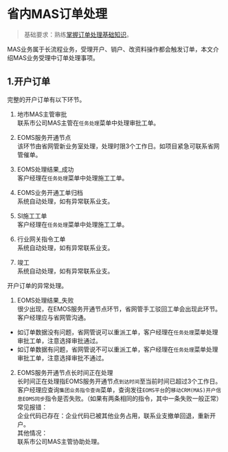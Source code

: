 # 省内MAS订单处理  
> 基础要求：熟练[掌握订单处理基础知识](掌握订单处理基础知识.md)。

MAS业务属于长流程业务，受理开户、销户、改资料操作都会触发订单，本文介绍MAS业务受理中订单处理事项。

## 1.开户订单  
完整的开户订单有以下环节。

1. 地市MAS主管审批  
联系市公司MAS主管在`任务处理`菜单中处理审批工单。  

2. EOMS服务开通节点  
该环节由省网管新业务室处理，处理时限3个工作日。如项目紧急可联系省网管催单。  

3. EOMS处理结果_成功  
客户经理在`任务处理`菜单中处理施工工单。  

4. EOMS业务开通工单归档  
系统自动处理，如有异常联系业支。  

5. SI施工工单  
客户经理在`任务处理`菜单中处理施工工单。  

6. 行业网关指令工单  
系统自动处理，如有异常联系业支。  

7. 竣工  
系统自动处理，如有异常联系业支。  

开户订单的异常处理。
1. EOMS处理结果_失败  
很少出现，在EMOS服务开通节点环节，省网管手工驳回工单会出现此环节。客户经理应与省网管沟通。
  * 如订单数据没有问题，省网管说可以重派工单，客户经理在`任务处理`菜单处理审批工单，注意选择审批通过。  
  * 如订单数据有问题，省网管说不可以重派工单，客户经理在`任务处理`菜单处理审批工单，注意选择审批不通过。  
2. EOMS服务开通节点长时间正在处理  
长时间正在处理指EOMS服务开通节点`到达时间`至当前时间已超过3个工作日。  
客户经理应查询`集团业务指令查询`菜单，查询发往`EOMS平台`的`移动CRM(MAS)开户信息EOMS同步`指令是否失败。（如果有两条相同的指令，其中一条失败一般正常）  
常见报错：  
企业代码已存在：企业代码已被其他业务占用，联系业支撤单回退，重新开户。  
其他情况：  
联系市公司MAS主管协助处理。  

